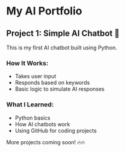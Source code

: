 # My AI Portfolio

## Project 1: Simple AI Chatbot 🤖
This is my first AI chatbot built using Python.

### How It Works:
- Takes user input
- Responds based on keywords
- Basic logic to simulate AI responses

### What I Learned:
- Python basics 
- How AI chatbots work 
- Using GitHub for coding projects 

More projects coming soon! 🔥🔥
